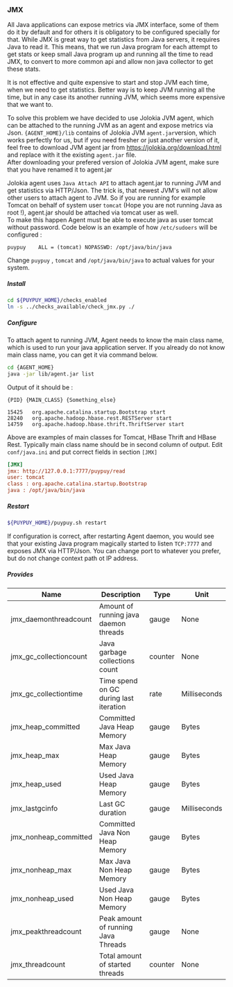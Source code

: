 ### **JMX**

All Java applications can expose metrics via JMX interface, some of them  do it by default and for others it is obligatory to be configured specially for that. 
While JMX is great way to get statistics from Java servers, it requires Java to read it. This means, that we run Java program for each attempt  to get stats or keep small Java program up and running all the time to read JMX, to convert to more common api and allow non java collector to get these stats.   

It is not effective and quite expensive to start and stop JVM each time, when we need to get statistics. Better way is to keep JVM running all the time, but in any case its another running JVM, which seems more expensive that we want to. 
 
To solve this problem we have decided to use Jolokia JVM agent, which can be attached to the running JVM as an agent and expose metrics via Json. 
`{AGENT_HOME}/lib` contains  of Jolokia JVM `agent.jar`version, which works perfectly for us, but if you need fresher or just another version of it, feel free to download JVM agent jar from https://jolokia.org/download.html and replace with it the existing `agent.jar` file.      
After downloading your prefered version of Jolokia JVM agent, make sure that you have renamed it to agent.jar 
 
Jolokia agent uses `Java Attach API` to attach agent.jar to running JVM and get statistics via HTTP/Json.
The trick is, that newest JVM's will not allow other users to attach agent to JVM. So if you are running for example Tomcat on behalf of system user `tomcat` (Hope you are not running Java as root !), agent.jar should be attached via tomcat user as well.  
To make this happen Agent must be able to execute java as user tomcat without password. Code below is an example of how `/etc/sudoers` will be configured :  
 
```text
puypuy    ALL = (tomcat) NOPASSWD: /opt/java/bin/java
```


Change `puypuy` , `tomcat` and  `/opt/java/bin/java` to actual values for your system. 


##### **Install**

```bash
cd ${PUYPUY_HOME}/checks_enabled
ln -s ../checks_available/check_jmx.py ./
```

##### **Configure**

To attach agent to running JVM, Agent needs to know the main class name, which is used to run your java application server. 
If you already do not know main class name, you can get it via command below.

```bash
cd {AGENT_HOME}
java -jar lib/agent.jar list
```

Output of it should be : 
```text
{PID} {MAIN_CLASS} {Something_else}

15425   org.apache.catalina.startup.Bootstrap start  
28240   org.apache.hadoop.hbase.rest.RESTServer start
14759   org.apache.hadoop.hbase.thrift.ThriftServer start
```

Above are examples of main classes for Tomcat, HBase Thrift and HBase Rest. 
Typically main class name should be in second column of output. Edit `conf/java.ini` and put correct fields in section `[JMX]`   

```ini
[JMX]
jmx: http://127.0.0.1:7777/puypuy/read
user: tomcat
class : org.apache.catalina.startup.Bootstrap
java : /opt/java/bin/java
```

##### **Restart** 

```bash
${PUYPUY_HOME}/puypuy.sh restart
```

If configuration is correct, after restarting Agent daemon, you would see that your existing Java program magically started to listen `TCP:7777` and exposes JMX via HTTP/Json.
You can change port to whatever you prefer, but do not change context path ot IP address.  

##### **Provides**

| Name  | Description | Type | Unit|
| ------------- | ------------- |------------- |------------- |
|jmx_daemonthreadcount|Amount of running java daemon threads|gauge|None|
|jmx_gc_collectioncount|Java garbage collections count|counter|None|
|jmx_gc_collectiontime|Time spend on GC during last iteration |rate|Milliseconds|
|jmx_heap_committed|Committed Java Heap Memory |gauge|Bytes|
|jmx_heap_max|Max Java Heap Memory |gauge|Bytes|
|jmx_heap_used|Used Java Heap Memory |gauge|Bytes|
|jmx_lastgcinfo|Last GC duration |gauge|Milliseconds|
|jmx_nonheap_committed|Committed Java Non Heap Memory |gauge|Bytes|
|jmx_nonheap_max|Max Java Non Heap Memory |gauge|Bytes|
|jmx_nonheap_used|Used Java Non Heap Memory |gauge|Bytes|
|jmx_peakthreadcount|Peak amount of running Java Threads|gauge|None|
|jmx_threadcount|Total amount of started threads |counter|None|
